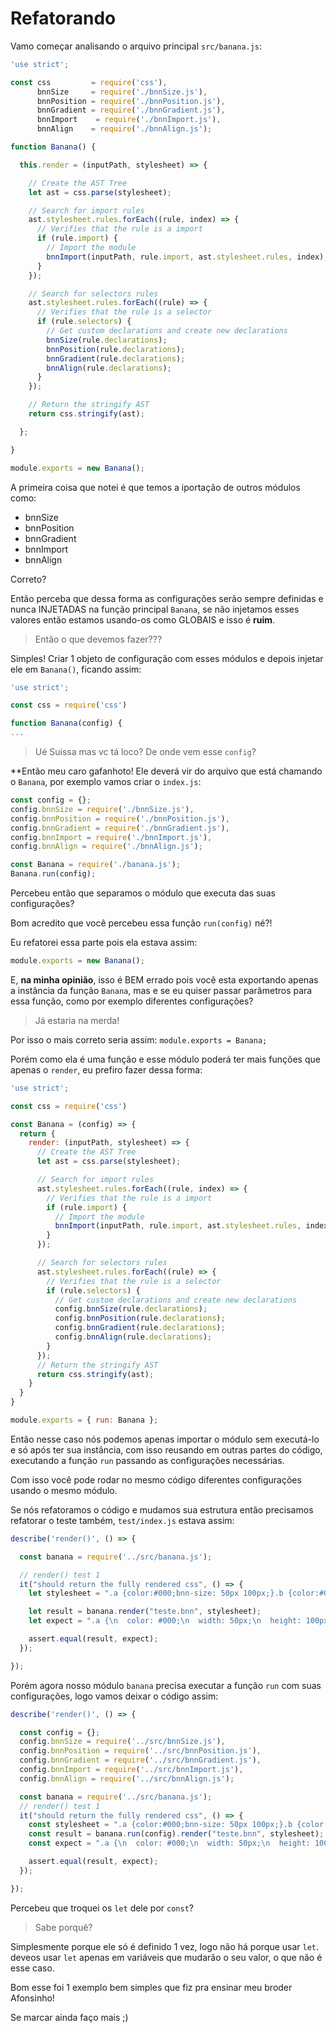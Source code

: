 # Refatorando


Vamo começar analisando o arquivo principal `src/banana.js`:

```js
'use strict';

const css         = require('css'),
      bnnSize     = require('./bnnSize.js'),
      bnnPosition = require('./bnnPosition.js'),
      bnnGradient = require('./bnnGradient.js'),
      bnnImport    = require('./bnnImport.js'),
      bnnAlign    = require('./bnnAlign.js');

function Banana() {

  this.render = (inputPath, stylesheet) => {

    // Create the AST Tree
    let ast = css.parse(stylesheet);

    // Search for import rules
    ast.stylesheet.rules.forEach((rule, index) => {
      // Verifies that the rule is a import
      if (rule.import) {
        // Import the module
        bnnImport(inputPath, rule.import, ast.stylesheet.rules, index);
      }
    });

    // Search for selectors rules
    ast.stylesheet.rules.forEach((rule) => {
      // Verifies that the rule is a selector
      if (rule.selectors) {
        // Get custom declarations and create new declarations
        bnnSize(rule.declarations);
        bnnPosition(rule.declarations);
        bnnGradient(rule.declarations);
        bnnAlign(rule.declarations);
      }
    });

    // Return the stringify AST
    return css.stringify(ast);

  };

}

module.exports = new Banana();
```

A primeira coisa que notei é que temos a iportação de outros módulos como:

- bnnSize
- bnnPosition
- bnnGradient
- bnnImport
- bnnAlign

Correto?

Então perceba que dessa forma as configurações serão sempre definidas e nunca INJETADAS na função principal `Banana`, se não injetamos esses valores então estamos usando-os como GLOBAIS e isso é **ruim**.

> Então o que devemos fazer???

Simples! Criar 1 objeto de configuração com esses módulos e depois injetar ele em `Banana()`, ficando assim:

```js
'use strict';

const css = require('css')

function Banana(config) {
...
```

> Ué Suissa mas vc tá loco? De onde vem esse `config`?

**Então meu caro gafanhoto! Ele deverá vir do arquivo que está chamando o `Banana`, por exemplo vamos criar o `index.js`:


```js
const config = {};
config.bnnSize = require('./bnnSize.js'),
config.bnnPosition = require('./bnnPosition.js'),
config.bnnGradient = require('./bnnGradient.js'),
config.bnnImport = require('./bnnImport.js'),
config.bnnAlign = require('./bnnAlign.js');

const Banana = require('./banana.js');
Banana.run(config);
```

Percebeu então que separamos o módulo que executa das suas configurações?

Bom acredito que você percebeu essa função `run(config)` né?!

Eu refatorei essa parte pois ela estava assim:

```js
module.exports = new Banana();
```

E, **na minha opinião**, isso é BEM errado pois você esta exportando apenas a instância da função `Banana`, mas e se eu quiser passar parâmetros para essa função, como por exemplo diferentes configurações?

> Já estaria na merda!

Por isso o mais correto seria assim: `module.exports = Banana;`

Porém como ela é uma função e esse módulo poderá ter mais funções que apenas o `render`, eu prefiro fazer dessa forma:

```js
'use strict';

const css = require('css')

const Banana = (config) => {
  return {
    render: (inputPath, stylesheet) => {
      // Create the AST Tree
      let ast = css.parse(stylesheet);

      // Search for import rules
      ast.stylesheet.rules.forEach((rule, index) => {
        // Verifies that the rule is a import
        if (rule.import) {
          // Import the module
          bnnImport(inputPath, rule.import, ast.stylesheet.rules, index);
        }
      });

      // Search for selectors rules
      ast.stylesheet.rules.forEach((rule) => {
        // Verifies that the rule is a selector
        if (rule.selectors) {
          // Get custom declarations and create new declarations
          config.bnnSize(rule.declarations);
          config.bnnPosition(rule.declarations);
          config.bnnGradient(rule.declarations);
          config.bnnAlign(rule.declarations);
        }
      });
      // Return the stringify AST
      return css.stringify(ast);
    }
  }
}

module.exports = { run: Banana };
```

Então nesse caso nós podemos apenas importar o módulo sem executá-lo e só após ter sua instância, com isso reusando em outras partes do código, executando a função `run` passando as configurações necessárias.

Com isso você pode rodar no mesmo código diferentes configurações usando o mesmo módulo.

Se nós refatoramos o código e mudamos sua estrutura então precisamos refatorar o teste também, `test/index.js` estava assim:

```js
describe('render()', () => {

  const banana = require('../src/banana.js');

  // render() test 1
  it("should return the fully rendered css", () => {
    let stylesheet = ".a {color:#000;bnn-size: 50px 100px;}.b {color:#000;bnn-position: 10px 5px 8px 90px;margin: 10px;}";

    let result = banana.render("teste.bnn", stylesheet);
    let expect = ".a {\n  color: #000;\n  width: 50px;\n  height: 100px;\n}\n\n.b {\n  color: #000;\n  margin: 10px;\n  top: 10px;\n  right: 5px;\n  bottom: 8px;\n  left: 90px;\n}";

    assert.equal(result, expect);
  });

});
```

Porém agora nosso módulo `banana` precisa executar a função `run` com suas configurações, logo vamos deixar o código assim:

```js
describe('render()', () => {

  const config = {};
  config.bnnSize = require('../src/bnnSize.js'),
  config.bnnPosition = require('../src/bnnPosition.js'),
  config.bnnGradient = require('../src/bnnGradient.js'),
  config.bnnImport = require('../src/bnnImport.js'),
  config.bnnAlign = require('../src/bnnAlign.js');

  const banana = require('../src/banana.js');
  // render() test 1
  it("should return the fully rendered css", () => {
    const stylesheet = ".a {color:#000;bnn-size: 50px 100px;}.b {color:#000;bnn-position: 10px 5px 8px 90px;margin: 10px;}";
    const result = banana.run(config).render("teste.bnn", stylesheet);
    const expect = ".a {\n  color: #000;\n  width: 50px;\n  height: 100px;\n}\n\n.b {\n  color: #000;\n  margin: 10px;\n  top: 10px;\n  right: 5px;\n  bottom: 8px;\n  left: 90px;\n}";

    assert.equal(result, expect);
  });

});
```

Percebeu que troquei os `let` dele por `const`?

> Sabe porquê?

Simplesmente porque ele só é definido 1 vez, logo não há porque usar `let`. deveos usar `let` apenas em variáveis que mudarão o seu valor, o que não é esse caso.

Bom esse foi 1 exemplo bem simples que fiz pra ensinar meu broder Afonsinho!

Se marcar ainda faço mais ;)
